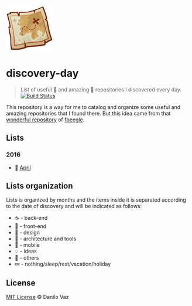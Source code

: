 ![discovery-day cover](https://raw.githubusercontent.com/danilovaz/discovery-day/master/assets/logo.png)

# discovery-day
> List of useful :punch: and amazing :pray: repositories I discovered every day.
[![Build Status](https://travis-ci.org/danilovaz/discovery-day.svg?branch=master)](https://travis-ci.org/danilovaz/discovery-day)

This repository is a way for me to catalog and organize some useful and amazing repositories that I found there. But this idea came from that [wonderful repository](https://github.com/fbeegle/discovery-log) of [fbeegle](https://github.com/fbeegle/).

## Lists

### 2016

* :calendar: [April](https://github.com/danilovaz/discovery-day/blob/master/2016/april.md)

## Lists organization

Lists is organized by months and the items inside it is separated according to the date of discovery and will be indicated as follows:

- :coffee: - back-end
- :beers: - front-end
- :art: - design
- :wrench: - architecture and tools
- :iphone: - mobile
- :bulb: - ideas
- :lollipop: - others
- :zzz: - nothing/sleep/rest/vacation/holiday

## License

[MIT License](http://danilovaz.mit-license.org/) © Danilo Vaz